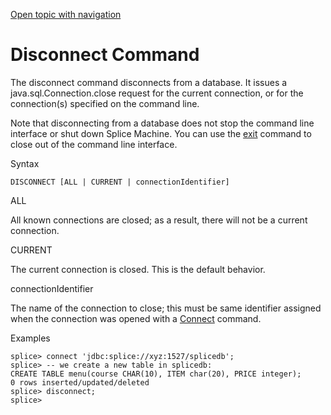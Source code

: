[Open topic with navigation](../../index.html#Shared/CmdLineReference/CmdDisconnect.html)

[]()Disconnect Command
======================

The <span class="AppCommand">disconnect</span> command disconnects from a database. It issues a <span class="CodeFont">java.sql.Connection.close</span> request for the current connection, or for the connection(s) specified on the command line.

Note that disconnecting from a database does not stop the command line interface or shut down Splice Machine. You can use the [exit](CmdExit.html) command to close out of the command line interface.

Syntax

``` FcnSyntax
DISCONNECT [ALL | CURRENT | connectionIdentifier]
```

ALL

All known connections are closed; as a result, there will not be a current connection.

CURRENT

The current connection is closed. This is the default behavior.

connectionIdentifier

The name of the connection to close; this must be same identifier assigned when the connection was opened with a [Connect](CmdConnect.html) command.

Examples

``` AppCommand
splice> connect 'jdbc:splice://xyz:1527/splicedb';
splice> -- we create a new table in splicedb: 
CREATE TABLE menu(course CHAR(10), ITEM char(20), PRICE integer);
0 rows inserted/updated/deleted
splice> disconnect;
splice>
```

 


